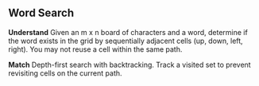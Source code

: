 ## Word Search
**Understand**
Given an m x n board of characters and a word, determine if the word exists in the grid by sequentially adjacent cells (up, down, left, right). You may not reuse a cell within the same path.

**Match**
Depth-first search with backtracking. Track a visited set to prevent revisiting cells on the current path.